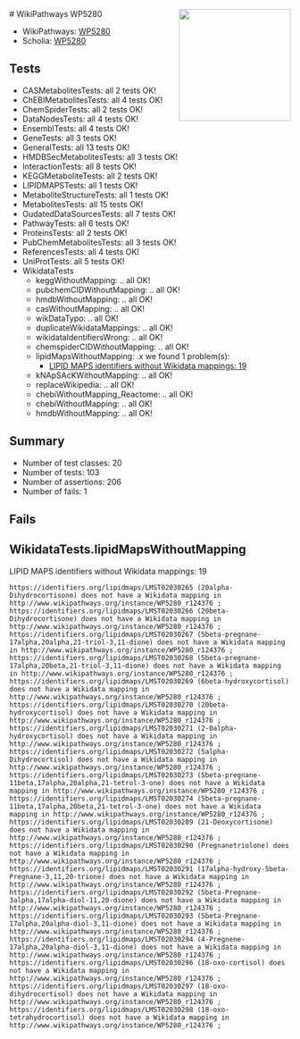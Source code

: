 <img style="float: right; width: 200px" src="https://upload.wikimedia.org/wikipedia/commons/thumb/8/83/Wplogo_with_text_500.png/640px-Wplogo_with_text_500.png" />
# WikiPathways WP5280

* WikiPathways: [WP5280](https://new.wikipathways.org/pathways/WP5280)
* Scholia: [WP5280](https://scholia.toolforge.org/wikipathways/WP5280)
## Tests
* CASMetabolitesTests: all 2 tests OK!
* ChEBIMetabolitesTests: all 4 tests OK!
* ChemSpiderTests: all 2 tests OK!
* DataNodesTests: all 4 tests OK!
* EnsemblTests: all 4 tests OK!
* GeneTests: all 3 tests OK!
* GeneralTests: all 13 tests OK!
* HMDBSecMetabolitesTests: all 3 tests OK!
* InteractionTests: all 8 tests OK!
* KEGGMetaboliteTests: all 2 tests OK!
* LIPIDMAPSTests: all 1 tests OK!
* MetaboliteStructureTests: all 1 tests OK!
* MetabolitesTests: all 15 tests OK!
* OudatedDataSourcesTests: all 7 tests OK!
* PathwayTests: all 6 tests OK!
* ProteinsTests: all 2 tests OK!
* PubChemMetabolitesTests: all 3 tests OK!
* ReferencesTests: all 4 tests OK!
* UniProtTests: all 5 tests OK!
* WikidataTests
    * keggWithoutMapping: .. all OK!
    * pubchemCIDWithoutMapping: .. all OK!
    * hmdbWithoutMapping: .. all OK!
    * casWithoutMapping: .. all OK!
    * wikDataTypo: .. all OK!
    * duplicateWikidataMappings: .. all OK!
    * wikidataIdentifiersWrong: .. all OK!
    * chemspiderCIDWithoutMapping: .. all OK!
    * lipidMapsWithoutMapping: .x we found 1 problem(s):
        * [LIPID MAPS identifiers without Wikidata mappings: 19](#41c16d18)
    * kNApSAcKWithoutMapping: .. all OK!
    * replaceWikipedia: .. all OK!
    * chebiWithoutMapping_Reactome: .. all OK!
    * chebiWithoutMapping: .. all OK!
    * hmdbWithoutMapping: .. all OK!


## Summary

* Number of test classes: 20
* Number of tests: 103
* Number of assertions: 206
* Number of fails: 1

## Fails

<a name="41c16d18" />

## WikidataTests.lipidMapsWithoutMapping

LIPID MAPS identifiers without Wikidata mappings: 19
```
https://identifiers.org/lipidmaps/LMST02030265 (20alpha-Dihydrocortisone) does not have a Wikidata mapping in http://www.wikipathways.org/instance/WP5280_r124376 ; 
https://identifiers.org/lipidmaps/LMST02030266 (20beta-Dihydrocortisone) does not have a Wikidata mapping in http://www.wikipathways.org/instance/WP5280_r124376 ; 
https://identifiers.org/lipidmaps/LMST02030267 (5beta-pregnane-17alpha,20alpha,21-triol-3,11-dione) does not have a Wikidata mapping in http://www.wikipathways.org/instance/WP5280_r124376 ; 
https://identifiers.org/lipidmaps/LMST02030268 (5beta-pregnane-17alpha,20beta,21-triol-3,11-dione) does not have a Wikidata mapping in http://www.wikipathways.org/instance/WP5280_r124376 ; 
https://identifiers.org/lipidmaps/LMST02030269 (6beta-hydroxycortisol) does not have a Wikidata mapping in http://www.wikipathways.org/instance/WP5280_r124376 ; 
https://identifiers.org/lipidmaps/LMST02030270 (20beta-hydroxycortisol) does not have a Wikidata mapping in http://www.wikipathways.org/instance/WP5280_r124376 ; 
https://identifiers.org/lipidmaps/LMST02030271 (2-0alpha-hydroxycortisol) does not have a Wikidata mapping in http://www.wikipathways.org/instance/WP5280_r124376 ; 
https://identifiers.org/lipidmaps/LMST02030272 (5alpha-Dihydrocortisol) does not have a Wikidata mapping in http://www.wikipathways.org/instance/WP5280_r124376 ; 
https://identifiers.org/lipidmaps/LMST02030273 (5beta-pregnane-11beta,17alpha,20alpha,21-tetrol-3-one) does not have a Wikidata mapping in http://www.wikipathways.org/instance/WP5280_r124376 ; 
https://identifiers.org/lipidmaps/LMST02030274 (5beta-pregnane-11beta,17alpha,20beta,21-tetrol-3-one) does not have a Wikidata mapping in http://www.wikipathways.org/instance/WP5280_r124376 ; 
https://identifiers.org/lipidmaps/LMST02030289 (21-Deoxycortisone) does not have a Wikidata mapping in http://www.wikipathways.org/instance/WP5280_r124376 ; 
https://identifiers.org/lipidmaps/LMST02030290 (Pregnanetriolone) does not have a Wikidata mapping in http://www.wikipathways.org/instance/WP5280_r124376 ; 
https://identifiers.org/lipidmaps/LMST02030291 (17alpha-hydroxy-5beta-Pregnane-3,11,20-trione) does not have a Wikidata mapping in http://www.wikipathways.org/instance/WP5280_r124376 ; 
https://identifiers.org/lipidmaps/LMST02030292 (5beta-Pregnane-3alpha,17alpha-diol-11,20-dione) does not have a Wikidata mapping in http://www.wikipathways.org/instance/WP5280_r124376 ; 
https://identifiers.org/lipidmaps/LMST02030293 (5beta-Pregnane-17alpha,20alpha-diol-3,11-dione) does not have a Wikidata mapping in http://www.wikipathways.org/instance/WP5280_r124376 ; 
https://identifiers.org/lipidmaps/LMST02030294 (4-Pregnene-17alpha,20alpha-diol-3,11-dione) does not have a Wikidata mapping in http://www.wikipathways.org/instance/WP5280_r124376 ; 
https://identifiers.org/lipidmaps/LMST02030296 (18-oxo-cortisol) does not have a Wikidata mapping in http://www.wikipathways.org/instance/WP5280_r124376 ; 
https://identifiers.org/lipidmaps/LMST02030297 (18-oxo-dihydrocortisol) does not have a Wikidata mapping in http://www.wikipathways.org/instance/WP5280_r124376 ; 
https://identifiers.org/lipidmaps/LMST02030298 (18-oxo-tetrahydrocortisol) does not have a Wikidata mapping in http://www.wikipathways.org/instance/WP5280_r124376 ; 
```

